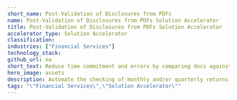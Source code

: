 ```yaml
---
short_name: Post-Validation of Disclosures from PDFs
name: Post-Validation of Disclosures from PDFs Solution Accelerator
title: Post-Validation of Disclosures from PDFs Solution Accelerator
accelerator_type: Solution Accelerator
classification: 
industries: ["Financial Services"]
technology_stack: 
github_url: na
short_text: Reduce time commitment and errors by comparing docs against a defined set of data.
hero_image: assets
description: Automate the checking of monthly and/or quarterly returns that often are produced by 3rd parties which must be reviewed and validated as well as reducing time commitment and errors by comparing docs against a defined set of data.
tags: "\"Financial Services\",\"Solution Accelerator\""
---
```

